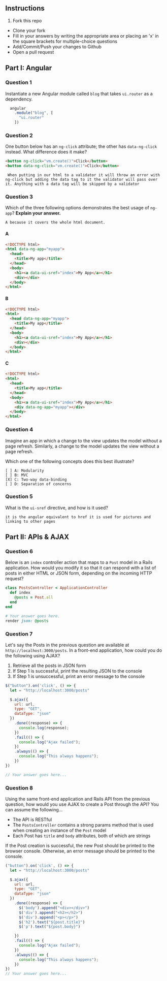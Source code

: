 ## Instructions

1. Fork this repo
- Clone your fork
- Fill in your answers by writing the appropriate area or placing an 'x' in the square brackets for multiple-choice questions
- Add/Commit/Push your changes to Github
- Open a pull request

## Part I: Angular

### Question 1

Instantiate a new Angular module called `blog` that takes `ui.router` as a dependency.

```js
  angular
    .module("blog", [
      "ui.router"
    ])
```

### Question 2

One button below has an `ng-click` attribute; the other has `data-ng-click` instead. What difference does it make?

```html
<button ng-click="vm.create()">Click</button>
<button data-ng-click="vm.create()">Click</button>
```

```text
 When putting in our html to a validator it will throw an error with ng-click but adding the data tag to it the validator will pass over it. Anything with a data tag will be skipped by a validator
```

### Question 3

Which of the three following options demonstrates the best usage of `ng-app`? **Explain your answer.**

```text
A because it covers the whole html document.
```

#### A

```html
<!DOCTYPE html>
<html data-ng-app="myapp">
  <head>
    <title>My app</title>
  </head>
  <body>
    <h1><a data-ui-sref="index">My App</a></h1>
    <div></div>
  </body>
</html>
```

#### B

```html
<!DOCTYPE html>
<html>
  <head data-ng-app="myapp">
    <title>My app</title>
  </head>
  <body>
    <h1><a data-ui-sref="index">My App</a></h1>
    <div></div>
  </body>
</html>
```

#### C

```html
<!DOCTYPE html>
<html>
  <head>
    <title>My app</title>
  </head>
  <body>
    <h1><a data-ui-sref="index">My App</a></h1>
    <div data-ng-app="myapp"></div>
  </body>
</html>
```

### Question 4

Imagine an app in which a change to the view updates the model without a page refresh. Similarly, a change to the model updates the view without a page refresh.

Which one of the following concepts does this best illustrate?

```
[ ] A: Modularity
[ ] B: MVC
[X] C: Two-way data-binding
[ ] D: Separation of concerns
```

### Question 5

What is the `ui-sref` directive, and how is it used?

```text
it is the angular equivalent to href it is used for pictures and linking to other pages
```

## Part II: APIs & AJAX

### Question 6

Below is an `index` controller action that maps to a `Post` model in a Rails application. How would you modify it so that it can respond with a list of posts in either HTML or JSON form, depending on the incoming HTTP request?

```rb
class PostsController < ApplicationController
  def index
    @posts = Post.all
  end
end
```

```rb
# Your answer goes here.
render json: @posts
```

### Question 7

Let's say the Posts in the previous question are available at `http://localhost:3000/posts`. In a front-end application, how could you do the following using AJAX?
  1. Retrieve all the posts in JSON form
  2. If Step 1 is successful, print the resulting JSON to the console
  3. If Step 1 is unsuccessful, print an error message to the console

```js
$("button").on('click', () => {
  let = "http://localhost:3000/posts"

  $.ajax({
    url: url,
    type: "GET",
    dataType: "json"
  })
    .done((response) => {
      console.log(response);
    })
    .fail(() => {
      console.log("Ajax failed");
    })
    .always(() => {
      console.log("This always happens");
    })
})

// Your answer goes here...
```

### Question 8

Using the same front-end application and Rails API from the previous question, how would you use AJAX to create a Post through the API? You can assume the following...
* The API is RESTful
* The `PostsController` contains a strong params method that is used when creating an instance of the `Post` model
* Each Post has `title` and `body` attributes, both of which are strings

If the Post creation is successful, the new Post should be printed to the browser console. Otherwise, an error message should be printed to the console.

```js
("button").on('click', () => {
  let = "http://localhost:3000/posts"

  $.ajax({
    url: url,
    type: "GET",
    dataType: "json"
  })
    .done((response) => {
      $('body').append("<div></div>")
      $('div').append("<h2></h2>")
      $('div').append("<p></p>")
      $('h2').text("${post.title}")
      $('p').text("${post.body}")

    })
    .fail(() => {
      console.log("Ajax failed");
    })
    .always(() => {
      console.log("This always happens");
    })
})
// Your answer goes here...
```
